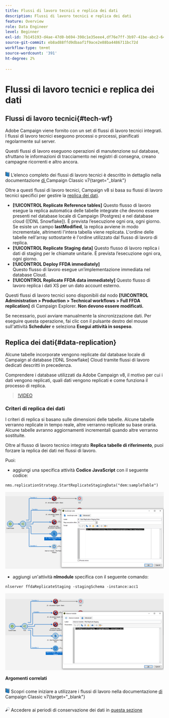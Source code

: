 ```yaml
---
title: Flussi di lavoro tecnici e replica dei dati
description: Flussi di lavoro tecnici e replica dei dati
feature: Overview
role: Data Engineer
level: Beginner
exl-id: 7b145193-d4ae-47d0-b694-398c1e35eee4,df76e7ff-3b97-41be-abc2-640748680ff3
source-git-commit: eb8ad88ffd9dbaaf1f9ace2e88ba4486711bc72d
workflow-type: tm+mt
source-wordcount: '391'
ht-degree: 2%

---
```


# Flussi di lavoro tecnici e replica dei dati

## Flussi di lavoro tecnici{#tech-wf}

Adobe Campaign viene fornito con un set di flussi di lavoro tecnici integrati. I flussi di lavoro tecnici eseguono processi o processi, pianificati regolarmente sul server.

Questi flussi di lavoro eseguono operazioni di manutenzione sul database, sfruttano le informazioni di tracciamento nei registri di consegna, creano campagne ricorrenti e altro ancora.

![](../assets/do-not-localize/book.png) L’elenco completo dei flussi di lavoro tecnici è descritto in dettaglio nella documentazione [ di ](https://experienceleague.adobe.com/docs/campaign-classic/using/automating-with-workflows/advanced-management/about-technical-workflows.html)Campaign Classic v7{target=&quot;_blank&quot;}


Oltre a questi flussi di lavoro tecnici, Campaign v8 si basa su flussi di lavoro tecnici specifici per gestire la [replica dei dati](#data-replication).

* **[!UICONTROL Replicate Reference tables]**
Questo flusso di lavoro esegue la replica automatica delle tabelle integrate che devono essere presenti nel database locale di Campaign (Postgres) e nel database cloud ([!DNL Snowflake]). È prevista l’esecuzione ogni ora, ogni giorno. Se esiste un campo **lastModified**, la replica avviene in modo incrementale, altrimenti l&#39;intera tabella viene replicata. L&#39;ordine delle tabelle nell&#39;array sottostante è l&#39;ordine utilizzato dal flusso di lavoro di replica.
* **[!UICONTROL Replicate Staging data]**
Questo flusso di lavoro replica i dati di staging per le chiamate unitarie. È prevista l’esecuzione ogni ora, ogni giorno.
* **[!UICONTROL Deploy FFDA immediately]**\
   Questo flusso di lavoro esegue un’implementazione immediata nel database Cloud.
* **[!UICONTROL Replicate FFDA data immediately]**
Questo flusso di lavoro replica i dati XS per un dato account esterno.

Questi flussi di lavoro tecnici sono disponibili dal nodo **[!UICONTROL Administration > Production > Technical workflows > Full FFDA replication]** di Campaign Explorer. **Non devono essere modificati.**

Se necessario, puoi avviare manualmente la sincronizzazione dati. Per eseguire questa operazione, fai clic con il pulsante destro del mouse sull&#39;attività **Scheduler** e seleziona **Esegui attività in sospeso**.

## Replica dei dati{#data-replication}

Alcune tabelle incorporate vengono replicate dal database locale di Campaign al database [!DNL Snowflake] Cloud tramite flussi di lavoro dedicati descritti in precedenza.

Comprendere i database utilizzati da Adobe Campaign v8, il motivo per cui i dati vengono replicati, quali dati vengono replicati e come funziona il processo di replica.

>[!VIDEO](https://video.tv.adobe.com/v/334460?quality=12)


### Criteri di replica dei dati

I criteri di replica si basano sulle dimensioni delle tabelle. Alcune tabelle verranno replicate in tempo reale, altre verranno replicate su base oraria. Alcune tabelle avranno aggiornamenti incrementali quando altre verranno sostituite.

Oltre al flusso di lavoro tecnico integrato **Replica tabelle di riferimento**, puoi forzare la replica dei dati nei flussi di lavoro.

Puoi:

* aggiungi una specifica attività **Codice JavaScript** con il seguente codice:

```
nms.replicationStrategy.StartReplicateStagingData("dem:sampleTable")
```

![](assets/jscode.png)


* aggiungi un&#39;attività **nlmodule** specifica con il seguente comando:

```
nlserver ffdaReplicateStaging -stagingSchema -instance:acc1
```

![](assets/nlmodule.png)



**Argomenti correlati**

![](../assets/do-not-localize/book.png) Scopri come iniziare a utilizzare i flussi di lavoro nella documentazione [ di ](https://experienceleague.adobe.com/docs/campaign-classic/using/automating-with-workflows/introduction/about-workflows.html?lang=en#automating-with-workflows)Campaign Classic v7{target=&quot;_blank&quot;}

![](../assets/do-not-localize/glass.png) Accedere ai periodi di conservazione dei dati in  [questa sezione](../dev/datamodel-best-practices.md#data-retention)
